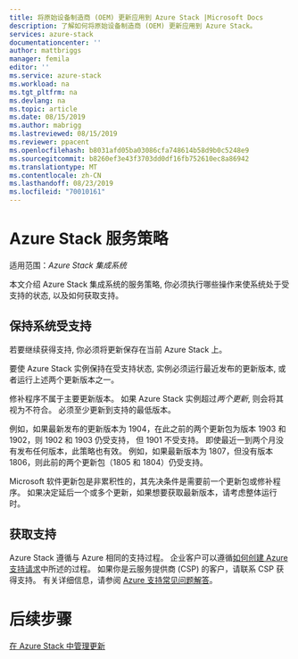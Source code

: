 ```yaml
---
title: 将原始设备制造商 (OEM) 更新应用到 Azure Stack |Microsoft Docs
description: 了解如何将原始设备制造商 (OEM) 更新应用到 Azure Stack。
services: azure-stack
documentationcenter: ''
author: mattbriggs
manager: femila
editor: ''
ms.service: azure-stack
ms.workload: na
ms.tgt_pltfrm: na
ms.devlang: na
ms.topic: article
ms.date: 08/15/2019
ms.author: mabrigg
ms.lastreviewed: 08/15/2019
ms.reviewer: ppacent
ms.openlocfilehash: b8031afd05ba03086cfa748614b58d9b0c5248e9
ms.sourcegitcommit: b8260ef3e43f3703dd0df16fb752610ec8a86942
ms.translationtype: MT
ms.contentlocale: zh-CN
ms.lasthandoff: 08/23/2019
ms.locfileid: "70010161"
---
```

# <a name="azure-stack-servicing-policy"></a>Azure Stack 服务策略

适用范围：*Azure Stack 集成系统*

本文介绍 Azure Stack 集成系统的服务策略, 你必须执行哪些操作来使系统处于受支持的状态, 以及如何获取支持。

## <a name="keep-your-system-under-support"></a>保持系统受支持

若要继续获得支持, 你必须将更新保存在当前 Azure Stack 上。

要使 Azure Stack 实例保持在受支持状态, 实例必须运行最近发布的更新版本, 或者运行上述两个更新版本之一。

修补程序不属于主要更新版本。 如果 Azure Stack 实例超过*两个更新*, 则会将其视为不符合。 必须至少更新到支持的最低版本。

例如，如果最新发布的更新版本为 1904，在此之前的两个更新包为版本 1903 和 1902，则 1902 和 1903 仍受支持， 但 1901 不受支持。 即使最近一到两个月没有发布任何版本，此策略也有效。 例如，如果最新版本为 1807，但没有版本 1806，则此前的两个更新包（1805 和 1804）仍受支持。

Microsoft 软件更新包是非累积性的，其先决条件是需要前一个更新包或修补程序。 如果决定延后一个或多个更新，如果想要获取最新版本，请考虑整体运行时。

## <a name="get-support"></a>获取支持

Azure Stack 遵循与 Azure 相同的支持过程。 企业客户可以遵循[如何创建 Azure 支持请求](https://docs.microsoft.com/azure/azure-supportability/how-to-create-azure-support-request)中所述的过程。 如果你是云服务提供商 (CSP) 的客户，请联系 CSP 获得支持。 有关详细信息，请参阅 [Azure 支持常见问题解答](https://azure.microsoft.com/support/faq/)。

# <a name="next-steps"></a>后续步骤

[在 Azure Stack 中管理更新](azure-stack-updates.md)
